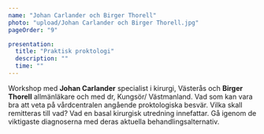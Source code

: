 ```yaml
---
name: "Johan Carlander och Birger Thorell"
photo: "upload/Johan Carlander och Birger Thorell.jpg" 
pageOrder: "9"

presentation:
  title: "Praktisk proktologi"
  description: ""
  time: ""
---
```

Workshop med **Johan Carlander** specialist i kirurgi, Västerås och **Birger Thorell** allmänläkare och med dr, Kungsör/ Västmanland. 
Vad som kan vara bra att veta på vårdcentralen angående proktologiska besvär. Vilka skall remitteras till vad? Vad en basal kirurgisk utredning innefattar. Gå igenom de viktigaste diagnoserna med deras aktuella behandlingsalternativ.

